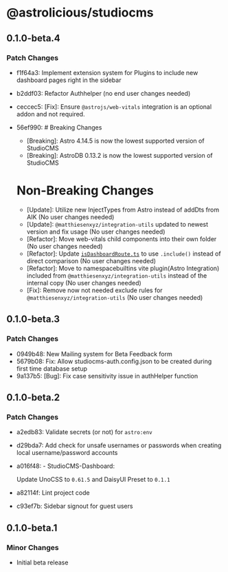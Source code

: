 # @astrolicious/studiocms

## 0.1.0-beta.4

### Patch Changes

- f1f64a3: Implement extension system for Plugins to include new dashboard pages right in the sidebar
- b2ddf03: Refactor Authhelper (no end user changes needed)
- ceccec5: [Fix]: Ensure `@astrojs/web-vitals` integration is an optional addon and not required.
- 56ef990: # Breaking Changes

  - [Breaking]: Astro 4.14.5 is now the lowest supported version of StudioCMS
  - [Breaking]: AstroDB 0.13.2 is now the lowest supported version of StudioCMS

  # Non-Breaking Changes

  - [Update]: Utilize new InjectTypes from Astro instead of addDts from AIK (No user changes needed)
  - [Update]: `@matthiesenxyz/integration-utils` updated to newest version and fix usage (No user changes needed)
  - [Refactor]: Move web-vitals child components into their own folder (No user changes needed)
  - [Refactor]: Update [`isDashboardRoute.ts`](https://github.com/astrolicious/studiocms/blob/main/packages/studioCMS/src/integrations/studioCMSDashboard/routes/dashboard/components/isDashboardRoute.ts) to use `.include()` instead of direct comparison (No user changes needed)
  - [Refactor]: Move to namespacebuiltins vite plugin(Astro Integration) included from `@matthiesenxyz/integration-utils` instead of the internal copy (No user changes needed)
  - [Fix]: Remove now not needed exclude rules for `@matthiesenxyz/integration-utils` (No user changes needed)

## 0.1.0-beta.3

### Patch Changes

- 0949b48: New Mailing system for Beta Feedback form
- 5679b08: Fix: Allow studiocms-auth.config.json to be created during first time database setup
- 9a137b5: [Bug]: Fix case sensitivity issue in authHelper function

## 0.1.0-beta.2

### Patch Changes

- a2edb83: Validate secrets (or not) for `astro:env`
- d29bda7: Add check for unsafe usernames or passwords when creating local username/password accounts
- a016f48: - StudioCMS-Dashboard:

  Update UnoCSS to `0.61.5` and DaisyUI Preset to `0.1.1`

- a82114f: Lint project code
- c93ef7b: Sidebar signout for guest users

## 0.1.0-beta.1

### Minor Changes

- Initial beta release
